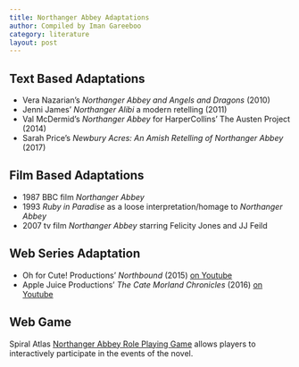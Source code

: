 ```yaml
---
title: Northanger Abbey Adaptations
author: Compiled by Iman Gareeboo
category: literature
layout: post
---
```


## Text Based Adaptations
<ul>
<li>Vera Nazarian’s <i>Northanger Abbey and Angels and Dragons</i> (2010)</li>
<li>Jenni James’ <i>Northanger Alibi</i> a modern retelling (2011)</li>
<li>Val McDermid’s <i>Northanger Abbey</i> for HarperCollins’ The Austen Project (2014)</li>
<li>Sarah Price’s <i>Newbury Acres: An Amish Retelling of Northanger Abbey</i> (2017)</li>
</ul>

## Film Based Adaptations 
<ul>
<li>1987 BBC film <i>Northanger Abbey</i></li>
<li>1993 <i>Ruby in Paradise</i> as a loose interpretation/homage to <i>Northanger Abbey</i></li>
<li>2007 tv film <i>Northanger Abbey</i> starring Felicity Jones and JJ Feild</li>
</ul>

## Web Series Adaptation
<ul>
<li> Oh for Cute! Productions’ <i>Northbound</i> (2015) <a href="https://www.youtube.com/playlist?list=PLEqPkbevFLepiWDw219fljXtUBXYV3pVe" target="_blank">on Youtube</a></li>
<li> Apple Juice Productions’ <i>The Cate Morland Chronicles</i> (2016) <a href="https://www.youtube.com/@thecatemorlandchronicles1912/featured" target="_blank">on Youtube</a></li>
</ul>

## Web Game
Spiral Atlas <a href="https://spiralatlas.itch.io/northanger-abbey-the-game" target="_blank">Northanger Abbey Role Playing Game</a> allows players to interactively participate in the events of the novel.
